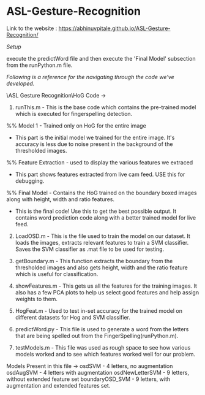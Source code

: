
# ASL-Gesture-Recognition

Link to the website : https://abhinuvpitale.github.io/ASL-Gesture-Recognition/

*Setup*

execute the predictWord file and then execute the 'Final Model' subsection from the runPython.m file.

*Following is a reference for the navigating through the code we've developed.*


\ASL Gesture Recognition\HoG Code ->

1. runThis.m - This is the base code which contains the pre-trained model which is executed for fingerspelling detection.

%% Model 1 - Trained only on HoG for the entire image
- This part is the initial model we trained for the entire image. It's accuracy is less due to noise present in the background of the thresholded images.

%% Feature Extraction -  used to display the various features we extraced
- This part shows features extracted from live cam feed. 
USE this for debugging.

%% Final Model - Contains the HoG trained on the boundary boxed images along with height, width and ratio features.
- This is the final code! Use this to get the best possible output. It contains word prediction code along with a better trained model for live feed.

2. LoadOSD.m - This is the file used to train the model on our dataset.
It loads the images, extracts relevant features to train a SVM classifier.
Saves the SVM classifier as .mat file to be used for testing.

3. getBoundary.m - This function extracts the boundary from the thresholded images and also gets height, width and the ratio feature which is useful for classification.

4. showFeatures.m - This gets us all the features for the training images. It also has a few PCA plots to help us select good features and help assign weights to them.

5. HogFeat.m - Used to test in-set accuracy for the trained model on different datasets for Hog and SVM classifier.

6. predictWord.py - This file is used to generate a word from the letters that are being spelled out from the FingerSpelling(runPython.m). 

7. testModels.m - This file was used as rough space to see how various models worked and to see which features worked well for our problem.

Models Present in this file ->
osdSVM - 4 letters, no augmentation
osdAugSVM - 4 letters with augmentation
osdNewLetterSVM - 9 letters, without extended feature set
boundaryOSD_SVM - 9 letters, with augmentation and extended features set.